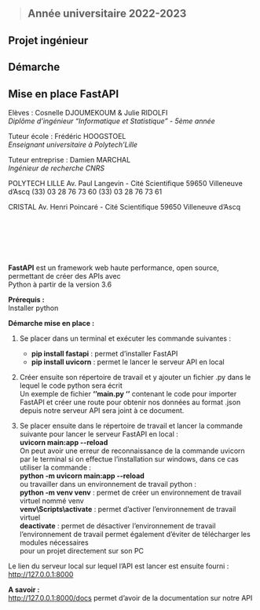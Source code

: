 > ## Année universitaire 2022-2023
## Projet ingénieur 

## Démarche 
## Mise en place FastAPI




Elèves : Cosnelle DJOUMEKOUM & Julie RIDOLFI   
*Diplôme d’ingénieur “Informatique et Statistique” - 5ème année*   


Tuteur école : Frédéric HOOGSTOEL     
*Enseignant universitaire à Polytech’Lille*   

Tuteur entreprise : Damien MARCHAL     
*Ingénieur de recherche CNRS*   






POLYTECH LILLE
Av. Paul Langevin - Cité Scientifique
59650 Villeneuve d’Ascq
(33) 03 28 76 73 60
(33) 03 28 76 73 61


CRISTAL
Av. Henri Poincaré - Cité Scientifique
59650 Villeneuve d’Ascq

 
&nbsp;

&nbsp;

&nbsp;


**FastAPI** est un framework web haute performance, open source, permettant de créer des APIs avec    
Python à partir de la version 3.6          

**Prérequis :**          
Installer  python          

**Démarche mise en place :**         
1.	Se placer dans un terminal et exécuter les commande suivantes :    

    - **pip install fastapi** : permet d’installer FastAPI   
    - **pip install uvicorn** : permet le lancer le serveur API en local   

2.	Créer ensuite son répertoire de travail et y ajouter un fichier .py dans le lequel le code python sera écrit  
Un exemple de fichier  **‘’main.py ‘’** contenant le code pour importer FastAPI et créer une route pour  obtenir nos données au format .json  depuis notre serveur API sera joint à ce document.  

3.	Se placer ensuite dans le répertoire de travail et lancer la commande suivante pour lancer le serveur FastAPI en local :  
**uvicorn main:app --reload**      
       On peut avoir une erreur de reconnaissance de la commande uvicorn par le terminal si on                  effectue l’installation sur windows, dans ce cas utiliser la commande :  
              **python -m uvicorn main:app --reload**  
        ou travailler dans un environnement de travail python :         
              **python -m venv venv** : permet de créer un environnement de travail virtuel nommé venv   
              **venv\Scripts\activate** : permet d’activer l’environnement de travail virtuel   
              **deactivate** :  permet de désactiver l’environnement de travail   
        l’environnement de travail permet également d’éviter de télécharger les modules nécessaires     
        pour un projet directement sur son PC   

Le lien du serveur local sur lequel l’API est lancer est ensuite fourni : http://127.0.0.1:8000   


**A savoir :**   
http://127.0.0.1:8000/docs permet d’avoir de la documentation sur notre API   









